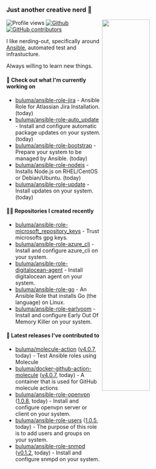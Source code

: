 ### Just another creative nerd 👋


![Profile views](https://gpvc.arturio.dev/buluma) <a href="https://gitstats.me/buluma">
  <img align="right" src="https://github-readme-stats.vercel.app/api?username=buluma&theme=gotham&show_icons=true" width="50%"/>
</a>
[![Github](https://img.shields.io/badge/-buluma-black?style=flat&labelColor=black&logo=github&logoColor=white&include_all_commits=true&count_private=true)](https://gitstats.me/buluma)
[![GitHub contributors](https://img.shields.io/github/contributors/buluma/badges.svg)](https://GitHub.com/buluma/badges/graphs/contributors/)

I like nerding-out, specifically around [Ansible](https://github.com/ansible/ansible), automated test and infrastucture.

Always willing to learn new things.

#### 👷 Check out what I'm currently working on

- [buluma/ansible-role-jira](https://github.com/buluma/ansible-role-jira) - Ansible Role for Atlassian Jira Installation. (today)
- [buluma/ansible-role-auto_update](https://github.com/buluma/ansible-role-auto_update) - Install and configure automatic package updates on your system. (today)
- [buluma/ansible-role-bootstrap](https://github.com/buluma/ansible-role-bootstrap) - Prepare your system to be managed by Ansible. (today)
- [buluma/ansible-role-nodejs](https://github.com/buluma/ansible-role-nodejs) - Installs Node.js on RHEL/CentOS or Debian/Ubuntu. (today)
- [buluma/ansible-role-update](https://github.com/buluma/ansible-role-update) - Install updates on your system. (today)

#### 👨‍💻 Repositories I created recently

- [buluma/ansible-role-microsoft_repository_keys](https://github.com/buluma/ansible-role-microsoft_repository_keys) - Trust microsofts gpg keys.
- [buluma/ansible-role-azure_cli](https://github.com/buluma/ansible-role-azure_cli) - Install and configure azure_cli on your system.
- [buluma/ansible-role-digitalocean-agent](https://github.com/buluma/ansible-role-digitalocean-agent) - Install digitalocean agent on your system.
- [buluma/ansible-role-go](https://github.com/buluma/ansible-role-go) - An Ansible Role that installs Go (the language) on Linux.
- [buluma/ansible-role-earlyoom](https://github.com/buluma/ansible-role-earlyoom) - Install and configure Early Out Of Memory Killer on your system.

#### 🚀 Latest releases I've contributed to

- [buluma/molecule-action](https://github.com/buluma/molecule-action) ([v4.0.7](https://github.com/buluma/molecule-action/releases/tag/v4.0.7), today) - Test Ansible roles using Molecule
- [buluma/docker-github-action-molecule](https://github.com/buluma/docker-github-action-molecule) ([v4.0.7](https://github.com/buluma/docker-github-action-molecule/releases/tag/v4.0.7), today) - A container that is used for GitHub molecule actions
- [buluma/ansible-role-openvpn](https://github.com/buluma/ansible-role-openvpn) ([1.0.8](https://github.com/buluma/ansible-role-openvpn/releases/tag/1.0.8), today) - Install and configure openvpn server or client on your system.
- [buluma/ansible-role-users](https://github.com/buluma/ansible-role-users) ([1.0.5](https://github.com/buluma/ansible-role-users/releases/tag/1.0.5), today) - The purpose of this role is to add users and groups on your system.
- [buluma/ansible-role-snmpd](https://github.com/buluma/ansible-role-snmpd) ([v0.1.2](https://github.com/buluma/ansible-role-snmpd/releases/tag/v0.1.2), today) - Install and configure snmpd on your system.


